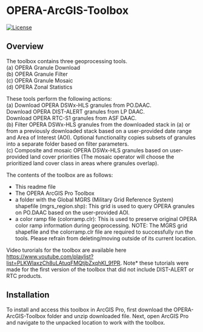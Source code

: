 # OPERA-ArcGIS-Toolbox
[![License](https://img.shields.io/badge/License-Apache_2.0-blue.svg)](https://opensource.org/licenses/Apache-2.0)
## Overview
The toolbox contains three geoprocessing tools.   
(a)	OPERA Granule Download  
(b)	OPERA Granule Filter  
(c)	OPERA Granule Mosaic   
(d) OPERA Zonal Statistics

These tools perform the following actions:  
(a)	Download OPERA DSWx-HLS granules from PO.DAAC.  
    Download OPERA DIST-ALERT granules from LP DAAC.  
    Download OPERA RTC-S1 granules from ASF DAAC.  
(b)	Filter OPERA DSWx-HLS granules from the downloaded stack in (a) or from a previously downloaded stack based on a user-provided date range and Area of Interest (AOI). Optional functionality copies subsets of granules into a separate folder based on filter parameters.  
(c)	Composite and mosaic OPERA DSWx-HLS granules based on user-provided land cover priorities (The mosaic operator will choose the prioritized land cover class in areas where granules overlap). 

The contents of the toolbox are as follows: 
-	This readme file
-	The OPERA ArcGIS Pro Toolbox
-	a folder with the Global MGRS (Military Grid Reference System) shapefile (mgrs_region.shp): This grid is used to query OPERA granules on PO.DAAC based on the user-provided AOI. 
-	a color ramp file (colorramp.clr): This is used to preserve original OPERA color ramp information during geoprocessing.
NOTE: The MGRS grid shapefile and the colorramp.clr file are required to successfully run the tools. Please refrain from deleting/moving outside of its current location.

Video turorials for the toolbox are available here https://www.youtube.com/playlist?list=PLKWlaxzCh8uLAtuqFMQtjbZxqhKI_9fPR. Note* these tutorials were made for the first version of the toolbox that did not include DIST-ALERT or RTC products.

## Installation
To install and access this toolbox in ArcGIS Pro, first download the OPERA-ArcGIS-Toolbox folder and unzip downloaded file. Next, open ArcGIS Pro and navigate to the unpacked location to work with the toolbox.
